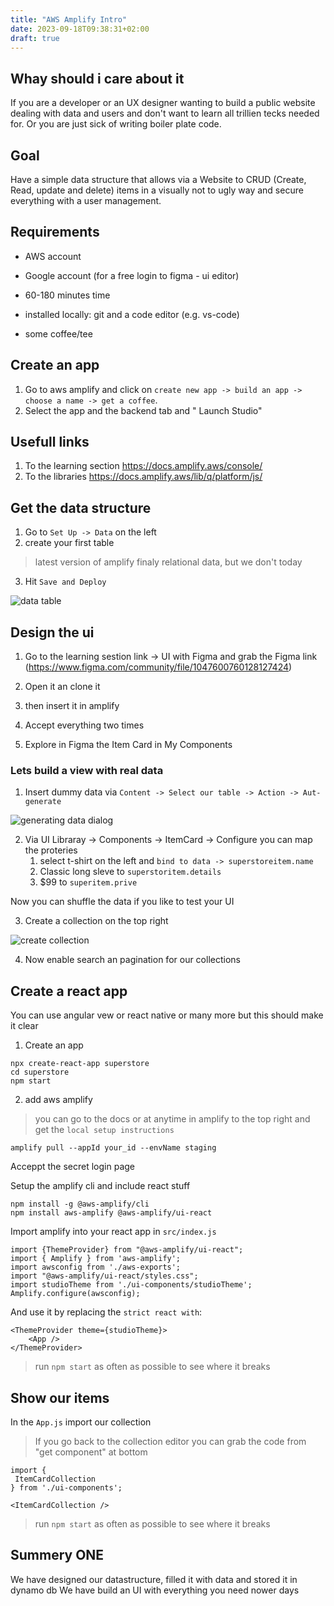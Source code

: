 ```yaml
---
title: "AWS Amplify Intro"
date: 2023-09-18T09:38:31+02:00
draft: true
---
```


## Whay should i care about it

If you are a developer or an UX designer wanting to build a public website dealing with data and users and don't want to learn all trillien tecks needed for. Or you are just sick of writing boiler plate code.

## Goal

Have a simple data structure that allows via a Website to CRUD (Create, Read, update and delete) items in a visually not to ugly way and secure everything with a user management.

## Requirements

- AWS account
- Google account (for a free login to figma - ui editor)
- 60-180 minutes time

- installed locally: git and a code editor (e.g. vs-code)
- some coffee/tee


## Create an app

1. Go to aws amplify and click on `create new app -> build an app -> choose a name -> get a coffee`.
2. Select the app and the backend tab and " Launch Studio"

## Usefull links

1. To the learning section https://docs.amplify.aws/console/
2. To the libraries https://docs.amplify.aws/lib/q/platform/js/

## Get the data structure

1. Go to `Set Up -> Data` on the left
2. create your first table
> latest version of amplify finaly relational data, but we don't today
3. Hit `Save and Deploy`

![data table](/aws-amplify/data.png)

## Design the ui

1. Go to the learning sestion link -> UI with Figma and grab the Figma link (https://www.figma.com/community/file/1047600760128127424)
2. Open it an clone it
3. then insert it in amplify



4. Accept everything two times
5. Explore in Figma the Item Card in My Components

### Lets build a view with real data

1. Insert dummy data via `Content -> Select our table -> Action -> Aut-generate`

![generating data dialog](/aws-amplify/data_generator.png)

2. Via  UI Libraray -> Components -> ItemCard -> Configure you can map the proteries
    1. select t-shirt on the left and `bind to data -> superstoreitem.name`
    2. Classic long sleve to `superstoritem.details`
    3. $99 to `superitem.prive`

Now you can shuffle the data if you like to test your UI

3. Create a collection on the top right

![create collection](/aws-amplify/collection.png)

4. Now enable search an pagination for our collections

## Create a react app

You can use angular vew or react native or many more but this should make it clear

1. Create an app

```
npx create-react-app superstore
cd superstore
npm start
```

2. add aws amplify

> you can go to the docs or at anytime in amplify to the top right and get the `local setup instructions`

`amplify pull --appId your_id --envName staging`

Acceppt the secret login page


Setup the amplify cli and include react stuff
```
npm install -g @aws-amplify/cli
npm install aws-amplify @aws-amplify/ui-react
```

Import amplify into your react app in `src/index.js`

```
import {ThemeProvider} from "@aws-amplify/ui-react";
import { Amplify } from 'aws-amplify';
import awsconfig from './aws-exports';
import "@aws-amplify/ui-react/styles.css";
import studioTheme from './ui-components/studioTheme';
Amplify.configure(awsconfig);
```

And use it by replacing the `strict react with`:

```
<ThemeProvider theme={studioTheme}>
    <App />
</ThemeProvider>
```

> run `npm start` as often as possible to see where it breaks

## Show our items

In the `App.js` import our collection

> If you go back to the collection editor you can grab the code from "get component" at bottom

```
import {
 ItemCardCollection
} from './ui-components';
```

```
<ItemCardCollection />
```

> run `npm start` as often as possible to see where it breaks

## Summery ONE

We have designed our datastructure, filled it with data and stored it in dynamo db
We have build an UI with everything you need nower days
